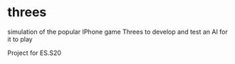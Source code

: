 threes
======

simulation of the popular IPhone game Threes to develop and test an AI for it to play

Project for ES.S20
